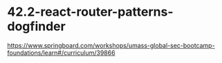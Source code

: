 # 42.2-react-router-patterns-dogfinder
https://www.springboard.com/workshops/umass-global-sec-bootcamp-foundations/learn#/curriculum/39866
